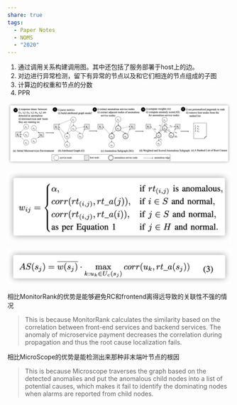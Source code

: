 ```yaml
---
share: true
tags:
  - Paper Notes
  - NOMS
  - "2020"
---
```



1. 通过调用关系构建调用图。其中还包括了服务部署于host上的边。
2. 对边进行异常检测，留下有异常的节点以及和它们相连的节点组成的子图
3. 计算边的权重和节点的分数
4. PPR

![MicroRCA Root Cause Localization of Performance Issues in Microservices_image_1](../../attachments/MicroRCA%20Root%20Cause%20Localization%20of%20Performance%20Issues%20in%20Microservices_image_1.png)

![MicroRCA Root Cause Localization of Performance Issues in Microservices_image_2](../../attachments/MicroRCA%20Root%20Cause%20Localization%20of%20Performance%20Issues%20in%20Microservices_image_2.png)

![MicroRCA Root Cause Localization of Performance Issues in Microservices_image_3](../../attachments/MicroRCA%20Root%20Cause%20Localization%20of%20Performance%20Issues%20in%20Microservices_image_3.png)

相比MonitorRank的优势是能够避免RC和frontend离得远导致的关联性不强的情况

> This is because MonitorRank calculates the similarity based on the correlation between front-end services and backend services. The anomaly of microservice payment decreases the correlation during propagation and thus the root cause localization fails.
> 

相比MicroScope的优势是能检测出来那种非末端叶节点的根因

> This is because Microscope traverses the graph based on the detected anomalies and put the anomalous child nodes into a list of potential causes, which makes it fail to identify the dominating nodes when alarms are reported from child nodes.
>